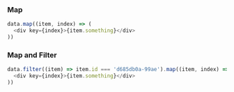 ### Map
```javascript
data.map((item, index) => (
  <div key={index}>{item.something}</div>
))
```

### Map and Filter
```javascript
data.filter((item) => item.id === 'd685db0a-99ae').map((item, index) => (
  <div key={index}>{item.something}</div>
))
```
